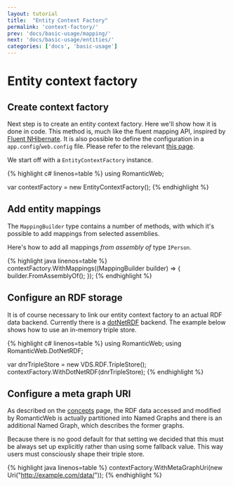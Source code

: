 ```yaml
---
layout: tutorial
title:  "Entity Context Factory"
permalink: 'context-factory/'
prev: 'docs/basic-usage/mapping/'
next: 'docs/basic-usage/entities/'
categories: ['docs', 'basic-usage']
---
```


# Entity context factory

## Create context factory

Next step is to create an entity context factory. Here we'll show how it is done in code. This method is,
much like the fluent mapping API, inspired by [Fluent NHibernate][fnh]. It is also possible to define the configuration
in a `app.config`/`web.config` file. Please refer to the relevant [this page][xml_config].

We start off with a `EntityContextFactory` instance.

{% highlight c# linenos=table %}
using RomanticWeb;

var contextFactory = new EntityContextFactory();
{% endhighlight %}

## Add entity mappings

The `MappingBuilder` type contains a number of methods, with which it's possible to add mappings from selected assemblies.

Here's how to add all mappings _from assembly of_ type `IPerson`.

{% highlight java linenos=table %}
contextFactory.WithMappings((MappingBuilder builder) =>
               {
                   builder.FromAssemblyOf<IPerson>();
               });
{% endhighlight %}

## Configure an RDF storage

It is of course necessary to link our entity context factory to an actual RDF data backend. Currently there is a [dotNetRDF][dnr]
backend. The example below shows how to use an in-memory triple store.

{% highlight c# linenos=table %}
using RomanticWeb;
using RomanticWeb.DotNetRDF;

var dnrTripleStore = new VDS.RDF.TripleStore();
contextFactory.WithDotNetRDF(dnrTripleStore);
{% endhighlight %}

## Configure a meta graph URI

As described on the [concepts][concepts] page, the RDF data accessed and modified by RomanticWeb is actually partitioned
into Named Graphs and there is an additional Named Graph, which describes the former graphs.

Because there is no good default for that setting we decided that this must be always set up explicitly rather than using
some fallback value. This way users must consciously shape their triple store.

{% highlight java linenos=table %}
contextFactory.WithMetaGraphUri(new Uri("http://example.com/data/"));
{% endhighlight %}

[foaf]: http://www.foaf-project.org/
[foaf-doc]: http://xmlns.com/foaf/spec/
[fnh]: http://www.fluentnhibernate.org/
[concepts]: ../../getting-started/concepts
[dnr]: http://dotnetrdf.org
[xml_config]: ../../advanced-topics/xml-config/